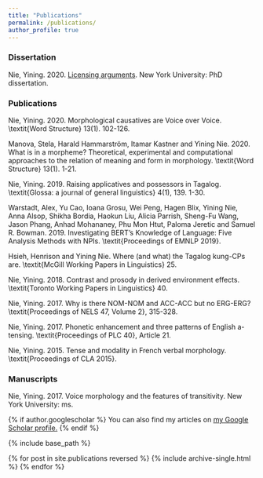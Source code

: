 ```yaml
---
title: "Publications"
permalink: /publications/
author_profile: true
---
```


### Dissertation

Nie, Yining. 2020. [Licensing arguments](http://yiningnie.github.io/publication/Nie-2020-Licensing-arguments). New York University: PhD dissertation.

### Publications

Nie, Yining. 2020. Morphological causatives are Voice over Voice. \textit{Word Structure} 13(1). 102-126.

Manova, Stela, Harald Hammarström, Itamar Kastner and Yining Nie. 2020. What is in a morpheme? Theoretical, experimental and computational approaches to the relation of meaning and form in morphology. \textit{Word Structure} 13(1). 1-21.

Nie, Yining. 2019. Raising applicatives and possessors in Tagalog. \textit{Glossa: a journal of general linguistics} 4(1), 139. 1-30.

Warstadt, Alex, Yu Cao, Ioana Grosu, Wei Peng, Hagen Blix, Yining Nie, Anna Alsop, Shikha Bordia, Haokun Liu, Alicia Parrish, Sheng-Fu Wang, Jason Phang, Anhad Mohananey, Phu Mon Htut, Paloma Jeretic and Samuel R. Bowman. 2019. Investigating BERT’s Knowledge of Language: Five Analysis Methods with NPIs. \textit{Proceedings of EMNLP 2019}.

Hsieh, Henrison and Yining Nie. Where (and what) the Tagalog kung-CPs are. \textit{McGill Working Papers in Linguistics} 25.

Nie, Yining. 2018. Contrast and prosody in derived environment effects. \textit{Toronto Working Papers in Linguistics} 40.

Nie, Yining. 2017. Why is there NOM-NOM and ACC-ACC but no ERG-ERG? \textit{Proceedings of NELS 47, Volume 2}, 315-328.

Nie, Yining. 2017. Phonetic enhancement and three patterns of English a-tensing. \textit{Proceedings of PLC 40}, Article 21.

Nie, Yining. 2015. Tense and modality in French verbal morphology. \textit{Proceedings of CLA 2015}.

### Manuscripts

Nie, Yining. 2017. Voice morphology and the features of transitivity. New York University: ms.

{% if author.googlescholar %}
  You can also find my articles on <u><a href="{{author.googlescholar}}">my Google Scholar profile</a>.</u>
{% endif %}

{% include base_path %}

{% for post in site.publications reversed %}
  {% include archive-single.html %}
{% endfor %}
